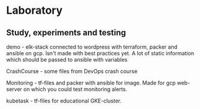 # Laboratory

Study, experiments and testing
-
demo - elk-stack connected to wordpress with terraform, packer and ansible on gcp. 
Isn't made with best practices yet. 
A lot of static information which should be passed to ansible with variables

CrashCourse - some files from DevOps crash course

Monitoring - tf-files and packer with ansible for image. Made for gcp web-server on which you could test monitoring alerts.

kubetask - tf-files for educational GKE-cluster.
